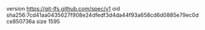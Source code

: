 version https://git-lfs.github.com/spec/v1
oid sha256:7cd41aa0435627f908e24dfedf3d4da44f93a658cd6d0885e79ec0dce850736a
size 1595
